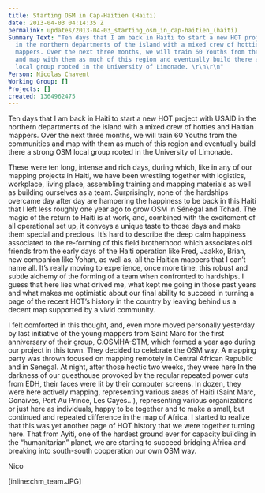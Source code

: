 ```yaml
---
title: Starting OSM in Cap-Haitien (Haiti)
date: 2013-04-03 04:14:35 Z
permalink: updates/2013-04-03_starting_osm_in_cap-haitien_(haiti)
Summary Text: "Ten days that I am back in Haiti to start a new HOT project with USAID
  in the northern departments of the island with a mixed crew of hotties and Haitian
  mappers. Over the next three months, we will train 60 Youths from the communities
  and map with them as much of this region and eventually build there a strong OSM
  local group rooted in the University of Limonade. \r\n\r\n"
Person: Nicolas Chavent
Working Group: []
Projects: []
created: 1364962475
---
```


Ten days that I am back in Haiti to start a new HOT project with USAID in the northern departments of the island with a mixed crew of hotties and Haitian mappers. Over the next three months, we will train 60 Youths from the communities and map with them as much of this region and eventually build there a strong OSM local group rooted in the University of Limonade. 

These were ten long, intense and rich days, during which, like in any of our mapping projects in Haiti, we have been wrestling together with logistics, workplace, living place, assembling training and mapping materials as well as building ourselves as a team. Surprisingly, none of the hardships overcame day after day are hampering the happiness to be back in this Haiti that I left less roughly one year ago to grow OSM in Sénégal and Tchad. The magic of the return to Haiti is at work, and, combined with the excitement of all operational set up, it conveys a unique taste to those days and make them special and precious. It’s hard to describe the deep calm happiness associated to the re-forming of this field brotherhood which associates old friends from the early days of the Haiti operation like Fred, Jaakko, Brian, new companion like Yohan, as well as, all the Haitian mappers that I can’t name all. It’s really moving to experience, once more time, this robust and subtle alchemy of the forming of a team when confronted to hardships. I guess that here lies what drived me, what kept me going in those past years and what makes me optimistic about our final ability to succeed in turning a page of the recent HOT’s history in the country by leaving behind us a decent map supported by a vivid community. 

I felt comforted in this thought, and, even more moved personally yesterday by last initiative of the young mappers from Saint Marc for the first anniversary of their group, C.OSMHA-STM, which formed a year ago during our project in this town. They decided to celebrate the OSM way. A mapping party was thrown focused on mapping remotely in Central African Republic and in Senegal. At night, after those hectic two weeks, they were here In the darkness of our guesthouse provoked by the regular repeated power cuts from EDH, their faces  were lit by their computer screens. In dozen, they were here actively mapping, representing various areas of Haiti (Saint Marc, Gonaives, Port Au Prince, Les Cayes...), representing various organizations or just here as individuals, happy to be together and to make a small, but continued and repeated difference in the map of Africa. I started to realize that this was yet another page of HOT history that we were together turning here. That from Ayiti, one of the hardest ground ever for capacity building in the “humanitarian” planet, we are starting to succeed bridging Africa and breaking into south-south cooperation our own OSM way.  

Nico

[inline:chm_team.JPG]
